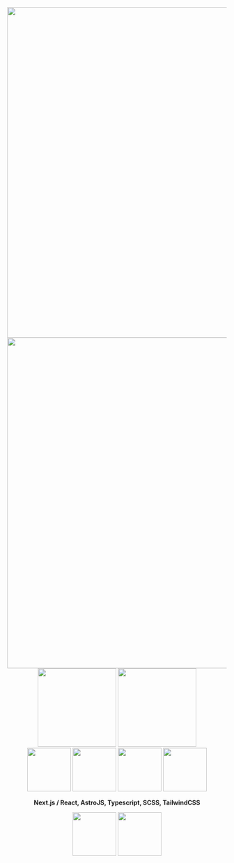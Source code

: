 <div align="center">
<img src="https://i.ibb.co/kB7V82t/floyare-bxc.webp" style="width: 760px">
<img src="https://i.ibb.co/cT7cxdM/frontend-developer.webp" style="width: 760px">
<div style="">
<img src="https://github-readme-stats.vercel.app/api?username=floyare&theme=midnight-purple&show_icons=true&hide_border=true&count_private=true" style="height: 180px;">
<img src="https://github-readme-stats.vercel.app/api/top-langs/?username=floyare&theme=midnight-purple&show_icons=true&hide_border=true&layout=compact" style="height: 180px;">
</div>
  <a href="https://discord.com/users/460801108634370048"><img src="https://img.shields.io/badge/-floyare-000000?style=flat-square&logo=discord&logoColor=7F3ACE" style="width: 100px"></a>
<a href="https://steamcommunity.com/id/floyarestyles/"><img src="https://img.shields.io/badge/-niiisan-000000?style=flat-square&logo=steam&logoColor=7F3ACE" style="width: 100px"></a>
<a href="https://www.youtube.com/channel/UCdRj56rXHKHF40T0Of36s3A"><img src="https://img.shields.io/badge/-floyare.-000000?style=flat-square&logo=youtube&logoColor=7F3ACE" style="width: 100px"></a>
<img src="https://visitor-badge.laobi.icu/badge?page_id=floyare.floyare&left_color=black&right_color=%237F3ACE" style="width: 100px">
<p></p>
<p></p>

<p><strong>Next.js / React, AstroJS, Typescript, SCSS, TailwindCSS</strong></p>
<div>
  <img src="https://i.ibb.co/hXzPrL4/juststyles-boxed-2024-white.png" style="width: 100px">
  <img src="https://i.ibb.co/G9Hzh3k/fomalhaut-2024-black.png" style="width: 100px">
</div>
</div>


